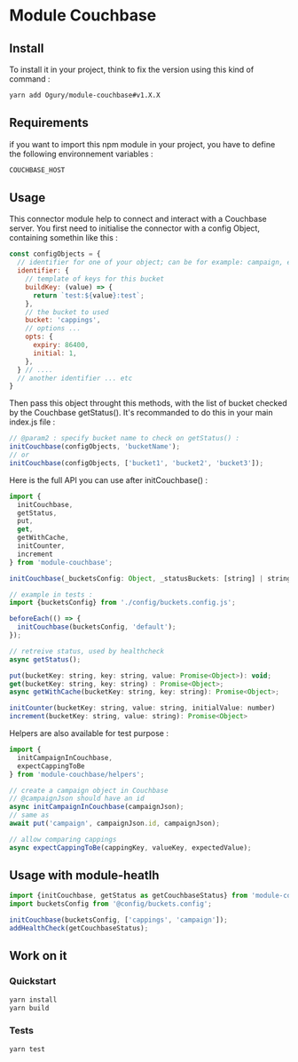 # Module Couchbase

## Install

To install it in your project, think to fix the version using this kind of command :

```bash
yarn add Ogury/module-couchbase#v1.X.X
```

## Requirements

if you want to import this npm module in your project, you have to define the following environnement variables :

```bash
COUCHBASE_HOST
```

## Usage

This connector module help to connect and interact with a Couchbase server.
You first need to initialise the connector with a config Object, containing somethin like this :

```javascript
const configObjects = {
  // identifier for one of your object; can be for example: campaign, externalAccomplished ...
  identifier: {
    // template of keys for this bucket
    buildKey: (value) => {
      return `test:${value}:test`;
    },
    // the bucket to used
    bucket: 'cappings',
    // options ...
    opts: {
      expiry: 86400,
      initial: 1,
    },
  } // ....
  // another identifier ... etc
}
```

Then pass this object throught this methods, with the list of bucket checked by the Couchbase getStatus(). It's recommanded to do this in your main index.js file :

```javascript
// @param2 : specify bucket name to check on getStatus() :
initCouchbase(configObjects, 'bucketName');
// or
initCouchbase(configObjects, ['bucket1', 'bucket2', 'bucket3']);
```

Here is the full API you can use after initCouchbase() :

```javascript
import {
  initCouchbase,
  getStatus,
  put,
  get,
  getWithCache,
  initCounter,
  increment
} from 'module-couchbase';

initCouchbase(_bucketsConfig: Object, _statusBuckets: [string] | string);

// example in tests :
import {bucketsConfig} from './config/buckets.config.js';

beforeEach(() => {
  initCouchbase(bucketsConfig, 'default');
});

// retreive status, used by healthcheck
async getStatus();

put(bucketKey: string, key: string, value: Promise<Object>): void;
get(bucketKey: string, key: string) : Promise<Object>;
async getWithCache(bucketKey: string, key: string): Promise<Object>;

initCounter(bucketKey: string, value: string, initialValue: number)
increment(bucketKey: string, value: string): Promise<Object>
```

Helpers are also available for test purpose :

```javascript
import {
  initCampaignInCouchbase,
  expectCappingToBe
} from 'module-couchbase/helpers';

// create a campaign object in Couchbase
// @campaignJson should have an id
async initCampaignInCouchbase(campaignJson);
// same as
await put('campaign', campaignJson.id, campaignJson);

// allow comparing cappings
async expectCappingToBe(cappingKey, valueKey, expectedValue);
```

## Usage with module-heatlh

```javascript
import {initCouchbase, getStatus as getCouchbaseStatus} from 'module-couchbase';
import bucketsConfig from '@config/buckets.config';

initCouchbase(bucketsConfig, ['cappings', 'campaign']);
addHealthCheck(getCouchbaseStatus);
```

## Work on it

### Quickstart

```bash
yarn install
yarn build
```

### Tests

```bash
yarn test
```